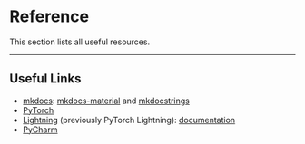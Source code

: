 # Reference

This section lists all useful resources.

---

## Useful Links

- [mkdocs](https://www.mkdocs.org/): [mkdocs-material](https://squidfunk.github.io/mkdocs-material/) and [mkdocstrings](https://mkdocstrings.github.io)
- [PyTorch](https://pytorch.org/)
- [Lightning](https://lightning.ai) (previously PyTorch Lightning): [documentation](https://lightning.ai/docs/pytorch/latest/)
- [PyCharm](https://www.jetbrains.com/)

